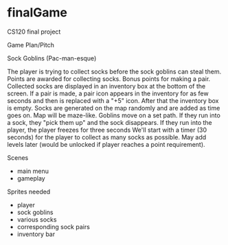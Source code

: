 # finalGame
CS120 final project

Game Plan/Pitch

Sock Goblins (Pac-man-esque)

The player is trying to collect socks before the sock goblins can steal them. 
Points are awarded for collecting socks. Bonus points for making a pair. 
Collected socks are displayed in an inventory box at the bottom of the screen. If a pair is made, a pair icon appears in the inventory for as few seconds and then is replaced with a "+5" icon. After that the inventory box is empty. 
Socks are generated on the map randomly and are added as time goes on.
Map will be maze-like.
Goblins move on a set path. If they run into a sock, they "pick them up" and the sock disappears. If they run into the player, the player freezes for three seconds
We'll start with a timer (30 seconds) for the player to collect as many socks as possible. May add levels later (would be unlocked if player reaches a point requirement).

Scenes
- main menu
- gameplay

Sprites needed
- player
- sock goblins
- various socks
- corresponding sock pairs
- inventory bar
